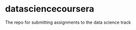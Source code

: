 datasciencecoursera
===================

The repo for submitting assignments to the data science track
